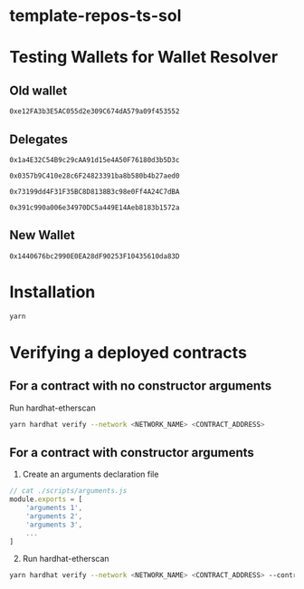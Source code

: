 # template-repos-ts-sol


# Testing Wallets for Wallet Resolver

## Old wallet

`0xe12FA3b3E5AC055d2e309C674dA579a09f453552`

## Delegates

`0x1a4E32C54B9c29cAA91d15e4A50F76180d3b5D3c`

`0x0357b9C410e28c6F24823391ba8b580b4b27aed0`

`0x73199dd4F31F35BC8D8138B3c98e0Ff4A24C7dBA`

`0x391c990a006e34970DC5a449E14Aeb8183b1572a`

## New Wallet 

`0x1440676bc2990E0EA28dF90253F10435610da83D`

# Installation

```bash
yarn
```

# Verifying a deployed contracts

## For a contract with no constructor arguments

Run hardhat-etherscan

```bash
yarn hardhat verify --network <NETWORK_NAME> <CONTRACT_ADDRESS>
```

## For a contract with constructor arguments

1. Create an arguments declaration file

```js
// cat ./scripts/arguments.js
module.exports = [
	'arguments 1',
	'arguments 2',
	'arguments 3',
	...
]
```

2. Run hardhat-etherscan

```bash
yarn hardhat verify --network <NETWORK_NAME> <CONTRACT_ADDRESS> --contract <PATH_TO_CONTRACT>:<CONTRACT_NAME> --constructor-args ./scripts/arguments.js
```
